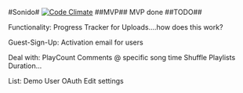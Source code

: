 #Sonido#
[![Code Climate](https://codeclimate.com/github/jesusmaldonado/sonido/badges/gpa.svg)](https://codeclimate.com/github/jesusmaldonado/sonido)
##MVP##
MVP done
##TODO##



Functionality:
Progress Tracker for Uploads....how does this work?

Guest-Sign-Up:
Activation email for users


Deal with:
PlayCount
Comments @ specific song time
Shuffle Playlists
Duration...


List:
Demo User
OAuth
Edit settings
